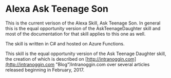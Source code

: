 # Alexa Ask Teenage Son

This is the current verison of the Alexa Skill, Ask Teenage Son. In general this is the equal opportunity version of the AskTeenageDaughter skill and most of the documentation for that skill applies to this one as well.

The skill is written in C# and hosted on Azure Functions. 

This skill is the equal opportunity version of the Ask Teenage Daughter skill, the creation of which is described on [http://intranoggin.com](http://intranoggin.com "Blog")Intranoggin.com over several articles released beginning in February, 2017.


